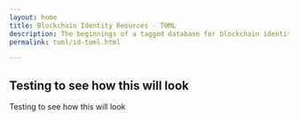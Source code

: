 ```yaml
---
layout: home
title: Blockchain Identity Reources - TOML
description: The beginnings of a tagged database for blockchain identity related resources.
permalink: toml/id-toml.html

---
```



## Testing to see how this will look

<script src="https://gist-it.appspot.com/https://github.com/infominer33/SourceCrypto/raw/master/toml/application/blockchain-id.toml"></script>

Testing to see how this will look

<script src="https://gist-it.appspot.com/https://github.com/infominer33/SourceCrypto/raw/master/toml/application/blockchain-id2.toml"></script>
